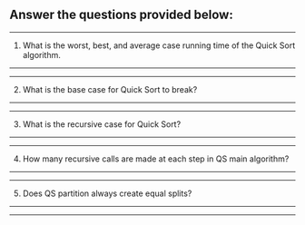 ## Answer the questions provided below:
------------------------------------------------
1) What is the worst, best, and average case running time of the Quick Sort algorithm.
------------------------------------------------

------------------------------------------------
2) What is the base case for Quick Sort to break? 
------------------------------------------------

------------------------------------------------
3) What is the recursive case for Quick Sort? 
------------------------------------------------

------------------------------------------------
4) How many recursive calls are made at each step in QS main algorithm?
------------------------------------------------

------------------------------------------------
5) Does QS partition always create equal splits?
------------------------------------------------


------------------------------------------------